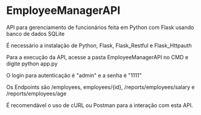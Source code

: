 # EmployeeManagerAPI
 API para gerenciamento de funcionários feita em Python com Flask usando banco de dados SQLite

É necessário a instalação de Python, Flask, Flask_Restful e Flask_Httpauth

Para a execução da API, acesse a pasta EmployeeManagerAPI no CMD e digite python app.py

O login para autenticação é "admin" e a senha é "1111"

Os Endpoints são /employees, employees/{id}, /reports/employees/salary e /reports/employees/age

É recomendável o uso de cURL ou Postman para a interação com esta API.
